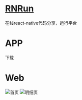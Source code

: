 # [RNRun](http://rnrun.com "RNRun")
在线react-native代码分享，运行平台

# APP
 下载
 
# Web
![首页](/1111.png)
![明细页](/2222.png)

 
